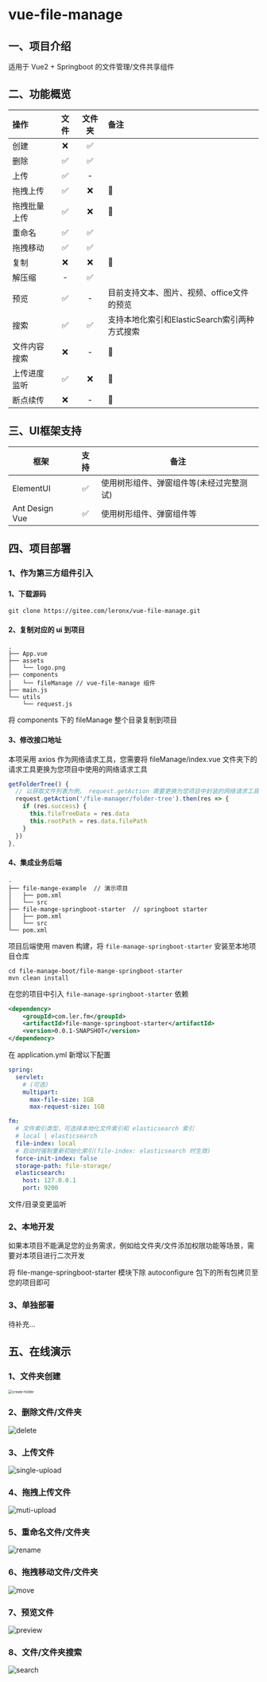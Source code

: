 # vue-file-manage

## 一、项目介绍

适用于 Vue2 + Springboot 的文件管理/文件共享组件

## 二、功能概览

| 操作         | 文件 | 文件夹 | 备注                                          |
| :----------- | :--: | :----: | :-------------------------------------------- |
| 创建         |  ❌   |   ✅    |                                               |
| 删除         |  ✅   |   ✅    |                                               |
| 上传         |  ✅   |   -    |                                               |
| 拖拽上传     |  ✅   |   ❌    | 📅                                             |
| 拖拽批量上传 |  ✅   |   ❌    | 📅                                             |
| 重命名       |  ✅   |   ✅    |                                               |
| 拖拽移动     |  ✅   |   ✅    |                                               |
| 复制         |  ❌   |   ❌    | 📅                                             |
| 解压缩       |  -   |   ✅    |                                               |
| 预览         |  ✅   |   -    | 目前支持文本、图片、视频、office文件的预览    |
| 搜索         |  ✅   |   ✅    | 支持本地化索引和ElasticSearch索引两种方式搜索 |
| 文件内容搜索 |  ❌   |   -    | 📅                                             |
| 上传进度监听 |  ✅   |   ❌    | 📅                                             |
| 断点续传     |  ❌   |   -    | 🤔                                             |

## 三、UI框架支持

| 框架           | 支持 | 备注                     |
| -------------- | :--: | ------------------------ |
| ElementUI      |  ✅   | 使用树形组件、弹窗组件等(未经过完整测试) |
| Ant Design Vue |  ✅   | 使用树形组件、弹窗组件等 |

## 四、项目部署

### 1、作为第三方组件引入

#### 1、下载源码

```shell
git clone https://gitee.com/leronx/vue-file-manage.git
```

#### 2、复制对应的 ui 到项目

```
.
├── App.vue
├── assets
│   └── logo.png
├── components
│   └── fileManage // vue-file-manage 组件
├── main.js
└── utils
    └── request.js
```

将 components 下的 fileManage 整个目录复制到项目

#### 3、修改接口地址

本项采用 axios 作为网络请求工具，您需要将 fileManage/index.vue 文件夹下的请求工具更换为您项目中使用的网络请求工具

```js
getFolderTree() {
  // 以获取文件列表为例， request.getAction 需要更换为您项目中封装的网络请求工具
  request.getAction('/file-manager/folder-tree').then(res => {
    if (res.success) {
      this.fileTreeData = res.data
      this.rootPath = res.data.filePath
    }
  })
},
```

#### 4、集成业务后端

```
.
├── file-mange-example  // 演示项目
│   ├── pom.xml
│   └── src
├── file-mange-springboot-starter  // springboot starter
│   ├── pom.xml
│   └── src
└── pom.xml
```



项目后端使用 maven 构建，将 `file-manage-springboot-starter` 安装至本地项目仓库

```shell
cd file-manage-boot/file-mange-springboot-starter
mvn clean install
```

在您的项目中引入 `file-manage-springboot-starter` 依赖

```xml
<dependency>
    <groupId>com.ler.fm</groupId>
    <artifactId>file-mange-springboot-starter</artifactId>
    <version>0.0.1-SNAPSHOT</version>
</dependency>
```

在 application.yml 新增以下配置

```yml
spring:
  servlet:
  	# (可选)
    multipart:
      max-file-size: 1GB
      max-request-size: 1GB

fm:
  # 文件索引类型，可选择本地化文件索引和 elasticsearch 索引
  # local | elasticsearch
  file-index: local
  # 启动时强制重新初始化索引(file-index: elasticsearch 时生效)
  force-init-index: false
  storage-path: file-storage/
  elasticsearch:
    host: 127.0.0.1
    port: 9200
```

文件/目录变更监听

### 2、本地开发

如果本项目不能满足您的业务需求，例如给文件夹/文件添加权限功能等场景，需要对本项目进行二次开发

将 file-mange-springboot-starter 模块下除  autoconfigure 包下的所有包拷贝至您的项目即可

### 3、单独部署

待补充...

## 五、在线演示

### 1、文件夹创建

<img src="images/create-folder.gif" alt="create-folder" style="zoom:50%;" />

### 2、删除文件/文件夹

![delete](images/delete.gif)

### 3、上传文件

![single-upload](images/single-upload.gif)

### 4、拖拽上传文件

![muti-upload](images/muti-upload.gif)

### 5、重命名文件/文件夹

![rename](images/rename.gif)

### 6、拖拽移动文件/文件夹

![move](images/move.gif)

### 7、预览文件

![preview](images/preview.gif)

### 8、文件/文件夹搜索

![search](images/search.gif)


